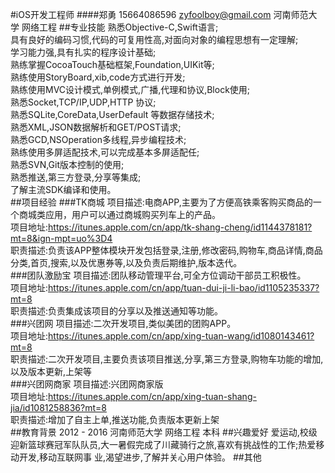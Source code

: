 #iOS开发工程师
####郑勇   15664086596   zyfoolboy@gmail.com   河南师范大学   网络工程
##专业技能
熟悉Objective-C,Swift语言;<br />
具有良好的编码习惯,代码的可复用性高,对面向对象的编程思想有一定理解;<br />
学习能力强,具有扎实的程序设计基础;<br />
熟练掌握CocoaTouch基础框架,Foundation,UIKit等;<br />
熟练使用StoryBoard,xib,code方式进行开发;<br />
熟练使用MVC设计模式,单例模式,广播,代理和协议,Block使用;<br />
熟悉Socket,TCP/IP,UDP,HTTP 协议;<br />
熟悉SQLite,CoreData,UserDefault 等数据存储技术;<br />
熟悉XML,JSON数据解析和GET/POST请求;<br />
熟悉GCD,NSOperation多线程,异步编程技术;<br />
熟练使用多屏适配技术,可以完成基本多屏适配任;<br />
熟悉SVN,Git版本控制的使用;<br />
熟悉推送,第三方登录,分享等集成;<br/>
了解主流SDK编译和使用。<br />
##项目经验
###TK商城
项目描述:电商APP,主要为了方便高铁乘客购买商品的一个商城类应用，用户可以通过商城购买列车上的产品。<br />
项目地址:https://itunes.apple.com/cn/app/tk-shang-cheng/id1144378181?mt=8&ign-mpt=uo%3D4<br/>
职责描述:负责该APP整体模块开发包括登录,注册,修改密码,购物车,商品详情,商品分类,首页,搜索,以及优惠券等,以及负责后期维护,版本迭代。<br />
###团队激励宝
项目描述:团队移动管理平台,可全方位调动干部员工积极性。<br/>
项目地址:https://itunes.apple.com/cn/app/tuan-dui-ji-li-bao/id1105235337?mt=8<br/>
职责描述:负责集成该项目的分享以及推送通知等功能。<br/>
###兴团网
项目描述:二次开发项目,类似美团的团购APP。<br/>
项目地址:https://itunes.apple.com/cn/app/xing-tuan-wang/id1080143461?mt=8<br/>
职责描述:二次开发项目,主要负责该项目推送,分享,第三方登录,购物车功能的增加,以及版本更新,上架等<br/>
###兴团网商家
项目描述:兴团网商家版<br/>
项目地址:https://itunes.apple.com/cn/app/xing-tuan-shang-jia/id1081258836?mt=8<br/>
职责描述:增加了自主上单,推送功能,负责版本更新上架<br/>
##教育背景
2012 - 2016   河南师范大学    网络工程    本科
##兴趣爱好
爱运动,校级迎新篮球赛冠军队队员,大一暑假完成了川藏骑行之旅,喜欢有挑战性的工作;热爱移动开发,移动互联网事 业,渴望进步,了解并关心用户体验。
##其他


